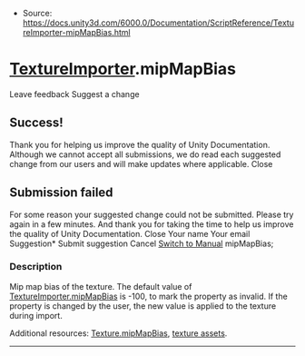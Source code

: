 * Source: https://docs.unity3d.com/6000.0/Documentation/ScriptReference/TextureImporter-mipMapBias.html

#  [TextureImporter](https://docs.unity3d.com/6000.0/Documentation/ScriptReference/TextureImporter.html).mipMapBias
Leave feedback
Suggest a change
## Success!
Thank you for helping us improve the quality of Unity Documentation. Although we cannot accept all submissions, we do read each suggested change from our users and will make updates where applicable.
Close
## Submission failed
For some reason your suggested change could not be submitted. Please <a>try again</a> in a few minutes. And thank you for taking the time to help us improve the quality of Unity Documentation.
Close
Your name Your email Suggestion* Submit suggestion
Cancel
[Switch to Manual](https://docs.unity3d.com/6000.0/Documentation/Manual/class-TextureImporter.html "Go to TextureImporter Component in the Manual")
mipMapBias; 
### Description
Mip map bias of the texture.
The default value of [TextureImporter.mipMapBias](https://docs.unity3d.com/6000.0/Documentation/ScriptReference/TextureImporter-mipMapBias.html) is -100, to mark the property as invalid. If the property is changed by the user, the new value is applied to the texture during import.  
  
Additional resources: [Texture.mipMapBias](https://docs.unity3d.com/6000.0/Documentation/ScriptReference/Texture-mipMapBias.html), [texture assets](https://docs.unity3d.com/6000.0/Documentation/Manual/class-TextureImporter.html).
* * *
